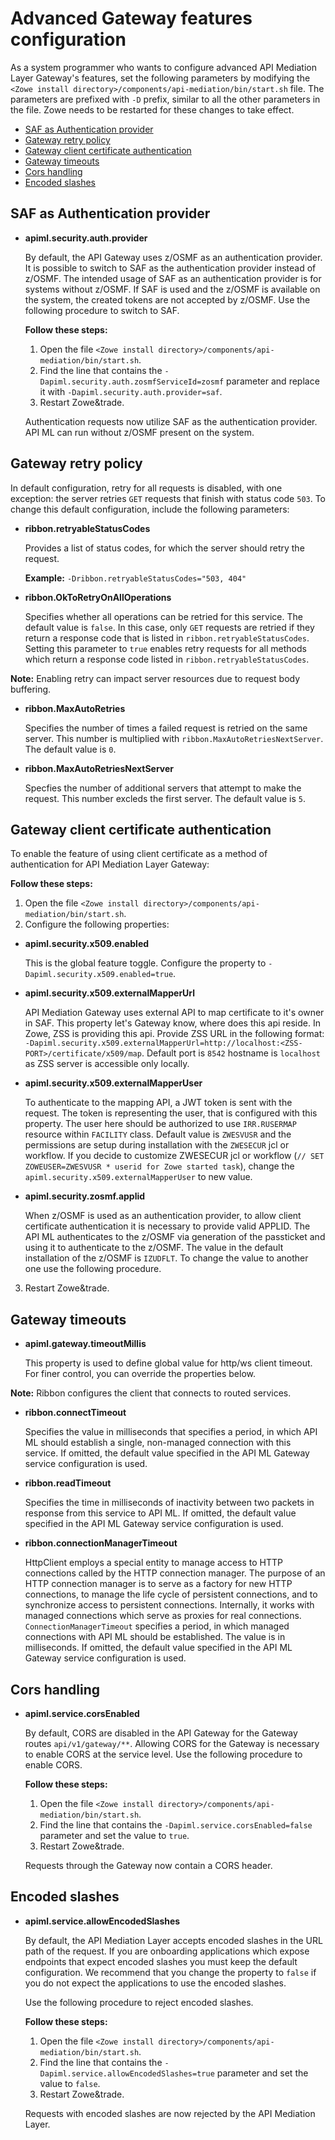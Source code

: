 # Advanced Gateway features configuration

As a system programmer who wants to configure advanced API Mediation Layer Gateway's features, set the following parameters by modifying the `<Zowe install directory>/components/api-mediation/bin/start.sh` file. The parameters are prefixed with `-D` prefix, similar to all the other parameters in the file. Zowe needs to be restarted for these changes to take effect.

  * [SAF as Authentication provider](#saf-as-authentication-provider)
  * [Gateway retry policy](#gateway-retry-policy)
  * [Gateway client certificate authentication](#gateway-client-certificate-authentication)
  * [Gateway timeouts](#gateway-timeouts)
  * [Cors handling](#cors-handling)
  * [Encoded slashes](#encoded-slashes)

## SAF as Authentication provider

* **apiml.security.auth.provider**

    By default, the API Gateway uses z/OSMF as an authentication provider. It is possible to switch to SAF as the authentication
    provider instead of z/OSMF. The intended usage of SAF as an authentication provider is for systems without z/OSMF.
    If SAF is used and the z/OSMF is available on the system, the created tokens are not accepted by z/OSMF. Use
    the following procedure to switch to SAF. 

    **Follow these steps:**
         
    1. Open the file `<Zowe install directory>/components/api-mediation/bin/start.sh`.
    2. Find the line that contains the `-Dapiml.security.auth.zosmfServiceId=zosmf` parameter and replace it with `-Dapiml.security.auth.provider=saf`.
    3. Restart Zowe&trade.
    
    Authentication requests now utilize SAF as the authentication provider. API ML can run without z/OSMF present on the system. 

## Gateway retry policy

In default configuration, retry for all requests is disabled, with one exception: the server retries `GET` requests that finish with status code `503`. 
To change this default configuration, include the following parameters:

* **ribbon.retryableStatusCodes**

    Provides a list of status codes, for which the server should retry the request.
    
    **Example:** `-Dribbon.retryableStatusCodes="503, 404"` 
    
* **ribbon.OkToRetryOnAllOperations**

     Specifies whether all operations can be retried for this service. The default value is `false`. In this case, only `GET` requests are retried if they return a response code that is listed in `ribbon.retryableStatusCodes`. Setting this parameter to `true` enables retry requests for all methods which return a response code listed in `ribbon.retryableStatusCodes`. 
     
**Note:** Enabling retry can impact server resources due to request body buffering.

* **ribbon.MaxAutoRetries**
    
    Specifies the number of times a failed request is retried on the same server. This number is multiplied with `ribbon.MaxAutoRetriesNextServer`. The default value is `0`.
    
* **ribbon.MaxAutoRetriesNextServer**
    
    Specfies the number of additional servers that attempt to make the request. This number excleds the first server. The default value is `5`. 
    
## Gateway client certificate authentication

To enable the feature of using client certificate as a method of authentication for API Mediation Layer Gateway:

**Follow these steps:**

1. Open the file `<Zowe install directory>/components/api-mediation/bin/start.sh`.
2. Configure the following properties:

* **apiml.security.x509.enabled**

    This is the global feature toggle. Configure the property to `-Dapiml.security.x509.enabled=true`.

* **apiml.security.x509.externalMapperUrl**

    API Mediation Gateway uses external API to map certificate to it's owner in SAF. This property let's Gateway know, where does this api reside. In Zowe, ZSS is providing this api. Provide ZSS URL in the following format: `-Dapiml.security.x509.externalMapperUrl=http://localhost:<ZSS-PORT>/certificate/x509/map`. Default port is `8542` hostname is `localhost` as ZSS server is accessible only locally.

* **apiml.security.x509.externalMapperUser**

    To authenticate to the mapping API, a JWT token is sent with the request. The token is representing the user, that is configured with this property. The user here should be authorized to use `IRR.RUSERMAP` resource within `FACILITY` class. Default value is `ZWESVUSR` and the permissions are setup during installation with the `ZWESECUR` jcl or workflow. If you decide to customize ZWESECUR jcl or workflow (`// SET ZOWEUSER=ZWESVUSR * userid for Zowe started task`), change the `apiml.security.x509.externalMapperUser` to new value.

* **apiml.security.zosmf.applid**

    When z/OSMF is used as an authentication provider, to allow client certificate authentication it is necessary to provide
valid APPLID. The API ML authenticates to the z/OSMF via generation of the passticket and using it to authenticate to the
z/OSMF. The value in the default installation of the z/OSMF is `IZUDFLT`. To change the value to another one use the following procedure.

3. Restart Zowe&trade.

## Gateway timeouts

* **apiml.gateway.timeoutMillis**

    This property is used to define global value for http/ws client timeout. For finer control, you can override the properties below.
    
**Note:** Ribbon configures the client that connects to routed services.

* **ribbon.connectTimeout**
    
   Specifies the value in milliseconds that specifies a period, in which API ML should establish a single, non-managed connection with this service. If omitted, the default value specified in the API ML Gateway service configuration is used.

* **ribbon.readTimeout**
    
    Specifies the time in milliseconds of inactivity between two packets in response from this service to API ML. If omitted, the default value specified in the API ML Gateway service configuration is used.

* **ribbon.connectionManagerTimeout**
    
    HttpClient employs a special entity to manage access to HTTP connections called by the HTTP connection manager. The purpose of an HTTP connection manager is to serve as a factory for new HTTP connections, to manage the life cycle of persistent connections, and to synchronize access to persistent connections. Internally, it works with managed connections which serve as proxies for real connections. `ConnectionManagerTimeout` specifies a period, in which managed connections with API ML should be established. The value is in milliseconds. If omitted, the default value specified in the API ML Gateway service configuration is used.
    
## Cors handling

* **apiml.service.corsEnabled**

    By default, CORS are disabled in the API Gateway for the Gateway routes `api/v1/gateway/**`. Allowing CORS for the Gateway is necessary to enable CORS at the service level. Use the following procedure to enable CORS.
        
    **Follow these steps:**
         
    1. Open the file `<Zowe install directory>/components/api-mediation/bin/start.sh`.
    2. Find the line that contains the `-Dapiml.service.corsEnabled=false` parameter and set the value to `true`.
    3. Restart Zowe&trade.
      
    Requests through the Gateway now contain a CORS header. 

## Encoded slashes

* **apiml.service.allowEncodedSlashes**

    By default, the API Mediation Layer accepts encoded slashes in the URL path of the request. If you are onboarding applications which expose endpoints that expect encoded slashes you must keep the default configuration. We recommend that you change the property to `false` if you do not expect the applications to use the encoded slashes. 
    
    Use the following procedure to reject encoded slashes.
    
    **Follow these steps:**
        
    1. Open the file `<Zowe install directory>/components/api-mediation/bin/start.sh`.
    2. Find the line that contains the `-Dapiml.service.allowEncodedSlashes=true` parameter and set the value to `false`.
    3. Restart Zowe&trade. 
        
    Requests with encoded slashes are now rejected by the API Mediation Layer.


